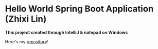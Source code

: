 # Hello World Spring Boot Application (Zhixi Lin)

**This project created through IntelliJ & notepad on Windows**

Here's my [repository](https://github.com/ZhixiL/HelloWorld)!
